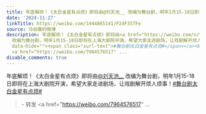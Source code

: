 ```yaml
---
title: 年底解烦！《太白金星有点烦》即将由@刘天池__ 改编为舞台剧，明年1月15-18日即将在上海大剧院开演，希望大家走进剧场，让戏剧解开烦人烦事！#舞台剧太白金星有...
date: '2024-11-27'
linkTitle: https://weibo.com/1444865141/P2dF35TFe
source: 马伯庸的微博
description: 年底解烦！《太白金星有点烦》即将由<a href="https://weibo.com/n/%E5%88%98%E5%A4%A9%E6%B1%A0__">@刘天池__</a>
  改编为舞台剧，明年1月15-18日即将在上海大剧院开演，希望大家走进剧场，让戏剧解开烦人烦事！<a href="https://m.weibo.cn/search?containerid=231522type%3D1%26t%3D10%26q%3D%23%E8%88%9E%E5%8F%B0%E5%89%A7%E5%A4%AA%E7%99%BD%E9%87%91%E6%98%9F%E6%9C%89%E7%82%B9%E7%83%A6%23&amp;extparam=%23%E8%88%9E%E5%8F%B0%E5%89%A7%E5%A4%AA%E7%99%BD%E9%87%91%E6%98%9F%E6%9C%89%E7%82%B9%E7%83%A6%23"
  data-hide=""><span class="surl-text">#舞台剧太白金星有点烦#</span></a><br><blockquote> - 转发
  <a href="https://weibo.com/7964576517" ...
disable_comments: true
---
```

年底解烦！《太白金星有点烦》即将由<a href="https://weibo.com/n/%E5%88%98%E5%A4%A9%E6%B1%A0__">@刘天池__</a> 改编为舞台剧，明年1月15-18日即将在上海大剧院开演，希望大家走进剧场，让戏剧解开烦人烦事！<a href="https://m.weibo.cn/search?containerid=231522type%3D1%26t%3D10%26q%3D%23%E8%88%9E%E5%8F%B0%E5%89%A7%E5%A4%AA%E7%99%BD%E9%87%91%E6%98%9F%E6%9C%89%E7%82%B9%E7%83%A6%23&amp;extparam=%23%E8%88%9E%E5%8F%B0%E5%89%A7%E5%A4%AA%E7%99%BD%E9%87%91%E6%98%9F%E6%9C%89%E7%82%B9%E7%83%A6%23" data-hide=""><span class="surl-text">#舞台剧太白金星有点烦#</span></a><br><blockquote> - 转发 <a href="https://weibo.com/7964576517" ...